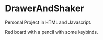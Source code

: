 # DrawerAndShaker

Personal Project in HTML and Javascript.

Red board with a pencil with some keybinds.

